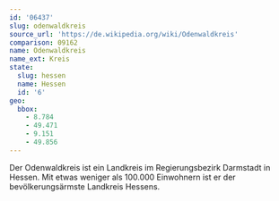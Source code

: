 ```yaml
---
id: '06437'
slug: odenwaldkreis
source_url: 'https://de.wikipedia.org/wiki/Odenwaldkreis'
comparison: 09162
name: Odenwaldkreis
name_ext: Kreis
state:
  slug: hessen
  name: Hessen
  id: '6'
geo:
  bbox:
    - 8.784
    - 49.471
    - 9.151
    - 49.856
---
```


Der Odenwaldkreis ist ein Landkreis im Regierungsbezirk Darmstadt in Hessen. Mit etwas weniger als 100.000 Einwohnern ist er der bevölkerungsärmste Landkreis Hessens.
